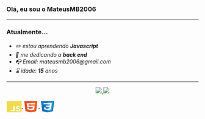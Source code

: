 ### Olá, eu sou o MateusMB2006
---
### Atualmente...
- _✏️ estou aprendendo **Javascript**_
- _🎯 me dedicando a **back end**_
- _📭 Email: mateusmb2006@gmail.com_
- _⌛ idade: **15** anos_
- ---
<div align="center" style"display: inline_block">
  <a href="https://github.com/MateusMB2006">
  <img height="180em"  src="https://github-readme-stats.vercel.app/api?username=MateusMB2006&show_icons=true&theme=github_dark&include_all_commits=true&count_private=true"/>
  <img height="180em"  src="https://github-readme-stats.vercel.app/api/top-langs/?username=MateusMB2006&layout=compact&langs_count=7&theme=github_dark"/>
 </div>
  
  <div style="display: inline_block"><br>
  <img align="center" alt="Rafa-Js" height="30" width="40" src="https://raw.githubusercontent.com/devicons/devicon/master/icons/javascript/javascript-plain.svg">
  <img align="center" alt="Rafa-HTML" height="30" width="40" src="https://raw.githubusercontent.com/devicons/devicon/master/icons/html5/html5-original.svg">
  <img align="center" alt="Rafa-CSS" height="30" width="40" src="https://raw.githubusercontent.com/devicons/devicon/master/icons/css3/css3-original.svg">
  </a>
</div>
